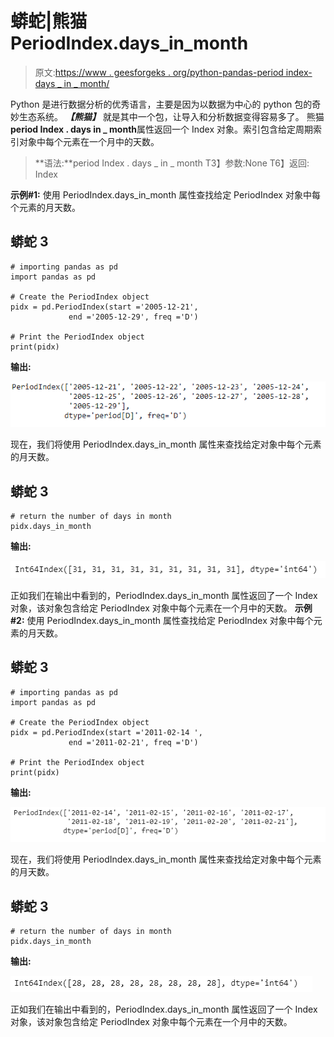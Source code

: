 # 蟒蛇|熊猫 PeriodIndex.days_in_month

> 原文:[https://www . geesforgeks . org/python-pandas-period index-days _ in _ month/](https://www.geeksforgeeks.org/python-pandas-periodindex-days_in_month/)

Python 是进行数据分析的优秀语言，主要是因为以数据为中心的 python 包的奇妙生态系统。 ***【熊猫】*** 就是其中一个包，让导入和分析数据变得容易多了。
熊猫**period Index . days in _ month**属性返回一个 Index 对象。索引包含给定周期索引对象中每个元素在一个月中的天数。

> **语法:**period Index . days _ in _ month
> T3】参数:None
> T6】返回: Index

**示例#1:** 使用 PeriodIndex.days_in_month 属性查找给定 PeriodIndex 对象中每个元素的月天数。

## 蟒蛇 3

```
# importing pandas as pd
import pandas as pd

# Create the PeriodIndex object
pidx = pd.PeriodIndex(start ='2005-12-21',
             end ='2005-12-29', freq ='D')

# Print the PeriodIndex object
print(pidx)
```

**输出:**

![](img/6fc69b6619a8ec8017757a90de497b6c.png)

现在，我们将使用 PeriodIndex.days_in_month 属性来查找给定对象中每个元素的月天数。

## 蟒蛇 3

```
# return the number of days in month
pidx.days_in_month
```

**输出:**

![](img/df61a0dd8a89ef4aaab1fa660236a336.png)

正如我们在输出中看到的，PeriodIndex.days_in_month 属性返回了一个 Index 对象，该对象包含给定 PeriodIndex 对象中每个元素在一个月中的天数。
**示例#2:** 使用 PeriodIndex.days_in_month 属性查找给定 PeriodIndex 对象中每个元素的月天数。

## 蟒蛇 3

```
# importing pandas as pd
import pandas as pd

# Create the PeriodIndex object
pidx = pd.PeriodIndex(start ='2011-02-14 ',
             end ='2011-02-21', freq ='D')

# Print the PeriodIndex object
print(pidx)
```

**输出:**

![](img/a5f5dd270d5cc6838dcfebc3b79b296c.png)

现在，我们将使用 PeriodIndex.days_in_month 属性来查找给定对象中每个元素的月天数。

## 蟒蛇 3

```
# return the number of days in month
pidx.days_in_month
```

**输出:**

![](img/939e223fde6c6e0569b6aa59ce6ffce9.png)

正如我们在输出中看到的，PeriodIndex.days_in_month 属性返回了一个 Index 对象，该对象包含给定 PeriodIndex 对象中每个元素在一个月中的天数。